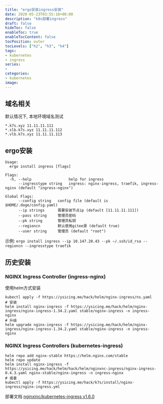 ```yaml
---
title: "ergo安装ingress安装"
date: 2020-05-23T03:55:18+08:00
description: "k8s部署ingress"
draft: false
hideToc: false
enableToc: true
enableTocContent: false
tocPosition: outer
tocLevels: ["h2", "h3", "h4"]
tags: 
- kubernetes
- ingress
series:
-
categories: 
- kubernetes
image:
---
```



## 域名相关

默认情况下, 本地环境域名测试

```
*.k7s.xyz 11.11.11.111
*.slb.k7s.xyz 11.11.11.112
*.vlb.k7s.xyz 11.11.11.113
```

## ergo安装

```
Usage:
  ergo install ingress [flags]

Flags:
  -h, --help                 help for ingress
      --ingresstype string   ingress: nginx-ingress, traefik, ingress-nginx (default "ingress-nginx")

Global Flags:
      --config string   config file (default is $HOME/.doge/config.yaml)
      --ip strings      需要安装节点ip (default [11.11.11.111])
      --pass string     管理员密码
      --pk string       管理员私钥
      --regioncn        默认使用gitee源 (default true)
      --user string     管理员 (default "root")
```


示例: `ergo install ingress --ip 10.147.20.43 --pk ~/.ssh/id_rsa --regioncn --ingresstype traefik`

## 历史安装

### NGINX Ingress Controller (ingress-nginx)

使用helm方式安装

```
kubectl apply -f https://ysicing.me/hack/helm/nginx-ingress/ns.yaml
# 安装
helm install nginx-ingress -f https://ysicing.me/hack/helm/nginx-ingress/nginx-ingress-1.34.2.yaml stable/nginx-ingress -n ingress-nginx
# 升级
helm upgrade nginx-ingress -f https://ysicing.me/hack/helm/nginx-ingress/nginx-ingress-1.34.2.yaml stable/nginx-ingress -n ingress-nginx
```

### NGINX Ingress Controllers (kubernetes-ingress)

```
helm repo add nginx-stable https://helm.nginx.com/stable
helm repo update
helm install nginx-ingress -f https://ysicing.me/hack/helm/hack/helm/nginxnc-ingress/nginx-ingress-0.4.3.yaml nginx-stable/nginx-ingress -n ingress-nginx
# 或者
kubectl apply -f https://ysicing.me/hack/k7s/install/nginx-ingress/nginx-ingress.yml
```

部署文档 [nginxinc/kubernetes-ingress v1.6.0](https://github.com/nginxinc/kubernetes-ingress/tree/v1.6.0/deployments)